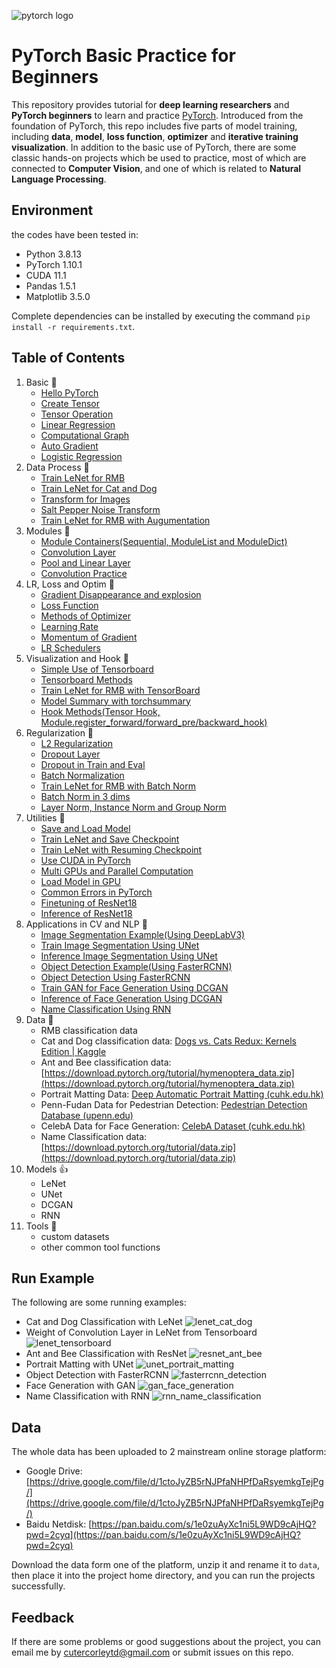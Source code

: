![pytorch logo](assets/pytorch-logo.png)

# PyTorch Basic Practice for Beginners

This repository provides tutorial for **deep learning researchers** and **PyTorch beginners** to learn and practice [PyTorch](https://github.com/pytorch/pytorch). Introduced from the foundation of PyTorch, this repo includes five parts of model training, including **data**, **model**, **loss function**, **optimizer** and **iterative training visualization**. In addition to the basic use of PyTorch, there are some classic hands-on projects which be used to practice, most of which are connected to **Computer Vision**, and one of which is related to **Natural Language Processing**.

## Environment

the codes have been tested in:

- Python 3.8.13
- PyTorch 1.10.1
- CUDA 11.1
- Pandas 1.5.1
- Matplotlib 3.5.0

Complete dependencies can be installed by executing the command `pip install -r requirements.txt`.

## Table of Contents

1. Basic 🚀️
   - [Hello PyTorch](codes/1_basic/hello_pytorch.py)
   - [Create Tensor](codes/1_basic/tensor_create.py)
   - [Tensor Operation](codes/1_basic/tensor_operation.py)
   - [Linear Regression](codes/1_basic/linear_regression.py)
   - [Computational Graph](codes/1_basic/computational_graph.py)
   - [Auto Gradient](codes/1_basic/auto_grad.py)
   - [Logistic Regression](codes/1_basic/logistic_regression.py)
2. Data Process 🍾
   - [Train LeNet for RMB](codes/2_data_process/train_lenet.py)
   - [Train LeNet for Cat and Dog](codes/2_data_process/train_dog_cat.py)
   - [Transform for Images](codes/2_data_process/image_transforms.py)
   - [Salt Pepper Noise Transform](codes/2_data_process/custom_transforms.py)
   - [Train LeNet for RMB with Augumentation](codes/2_data_process/train_lenet_augmentation.py)
3. Modules 🍷
   - [Module Containers(Sequential, ModuleList and ModuleDict)](codes/3_modules/module_containers.py)
   - [Convolution Layer](codes/3_modules/convolution_layers.py)
   - [Pool and Linear Layer](codes/3_modules/pool_linear_layers.py)
   - [Convolution Practice](codes/3_modules/conv_practice.py)
4. LR, Loss and Optim 🍭
   - [Gradient Disappearance and explosion](codes/4_lr_loss_optim/gradient_valish_explode.py)
   - [Loss Function](codes/4_lr_loss_optim/loss_function.py)
   - [Methods of Optimizer](codes/4_lr_loss_optim/optimizer_methods.py)
   - [Learning Rate](codes/4_lr_loss_optim/learning_rate.py)
   - [Momentum of Gradient](codes/4_lr_loss_optim/momentum.py)
   - [LR Schedulers](codes/4_lr_loss_optim/lr_decay_scheduler.py)
5. Visualization and Hook 🍦
   - [Simple Use of Tensorboard](codes/5_visualize_and_hook/tensorboard_use.py)
   - [Tensorboard Methods](codes/5_visualize_and_hook/tensorboard_methods.py)
   - [Train LeNet for RMB with TensorBoard](codes/5_visualize_and_hook/train_lenet_with_tensorboard.py)
   - [Model Summary with torchsummary](codes/5_visualize_and_hook/model_summary.py)
   - [Hook Methods(Tensor Hook, Module.register_forward/forward_pre/backward_hook)](codes/5_visualize_and_hook/hook_methods.py)
6. Regularization 👀️
   - [L2 Regularization](codes/6_regularization/l2_regularization.py)
   - [Dropout Layer](codes/6_regularization/dropout_regularization.py)
   - [Dropout in Train and Eval](codes/6_regularization/dropout_in_torch.py)
   - [Batch Normalization](codes/6_regularization/bn_and_weight_init.py)
   - [Train LeNet for RMB with Batch Norm](codes/6_regularization/train_lenet_with_bn.py)
   - [Batch Norm in 3 dims](codes/6_regularization/bn_in_123_dim.py)
   - [Layer Norm, Instance Norm and Group Norm](codes/6_regularization/norm_layers.py)
7. Utilities 🍹
   - [Save and Load Model](codes/7_utilities/model_save_load.py)
   - [Train LeNet and Save Checkpoint](codes/7_utilities/train_lenet_save_ckpt.py)
   - [Train LeNet with Resuming Checkpoint](codes/7_utilities/train_lenet_resume_ckpt.py)
   - [Use CUDA in PyTorch](codes/7_utilities/cuda_use.py)
   - [Multi GPUs and Parallel Computation](codes/7_utilities/multi_gpus.py)
   - [Load Model in GPU](codes/7_utilities/model_load_in_gpu.py)
   - [Common Errors in PyTorch](codes/7_utilities/common_errors.py)
   - [Finetuning of ResNet18](codes/7_utilities/finetune_resnet18.py)
   - [Inference of ResNet18](codes/7_utilities/inference_resnet18.py)
8. Applications in CV and NLP 🍖
   - [Image Segmentation Example(Using DeepLabV3)](codes/8_applications/simple_image_segment.py)
   - [Train Image Segmentation Using UNet](codes/8_applications/unet_portrait_matting.py)
   - [Inference Image Segmentation Using UNet](codes/8_applications/unet_portrait_inference.py)
   - [Object Detection Example(Using FasterRCNN)](codes/8_applications/simple_detection.py)
   - [Object Detection Using FasterRCNN](codes/8_applications/fasterrcnn_detection.py)
   - [Train GAN for Face Generation Using DCGAN](codes/8_applications/gan_train.py)
   - [Inference of Face Generation Using DCGAN](codes/8_applications/gan_inference.py)
   - [Name Classification Using RNN](codes/8_applications/rnn_name_classification.py)
9. Data 🍜
   - RMB classification data
   - Cat and Dog classification data: [Dogs vs. Cats Redux: Kernels Edition | Kaggle](https://www.kaggle.com/c/dogs-vs-cats-redux-kernels-edition/data)
   - Ant and Bee classification data: [https://download.pytorch.org/tutorial/hymenoptera_data.zip](https://download.pytorch.org/tutorial/hymenoptera_data.zip)
   - Portrait Matting Data: [Deep Automatic Portrait Matting (cuhk.edu.hk)](http://www.cse.cuhk.edu.hk/~leojia/projects/automatting/)
   - Penn-Fudan Data for Pedestrian Detection: [Pedestrian Detection Database (upenn.edu)](https://www.cis.upenn.edu/~jshi/ped_html/)
   - CelebA Data for Face Generation: [CelebA Dataset (cuhk.edu.hk)](http://mmlab.ie.cuhk.edu.hk/projects/CelebA.html)
   - Name Classification data: [https://download.pytorch.org/tutorial/data.zip](https://download.pytorch.org/tutorial/data.zip)
10. Models 👍
    - LeNet
    - UNet
    - DCGAN
    - RNN
11. Tools 🍬
    - custom datasets
    - other common tool functions

## Run Example

The following are some running examples:

- Cat and Dog Classification with LeNet
  ![lenet_cat_dog](assets/lenet_cat_dog.png)
- Weight of Convolution Layer in LeNet from Tensorboard
  ![lenet_tensorboard](assets/lenet_tensorboard.png)
- Ant and Bee Classification with ResNet
  ![resnet_ant_bee](assets/resnet_ant_bee.png)
- Portrait Matting with UNet
  ![unet_portrait_matting](assets/unet_portrait_matting.png)
- Object Detection with FasterRCNN
  ![fasterrcnn_detection](assets/fasterrcnn_detection.png)
- Face Generation with GAN
  ![gan_face_generation](assets/gan_face_generation.gif)
- Name Classification with RNN
  ![rnn_name_classification](assets/rnn_name_classification.png)

## Data

The whole data has been uploaded to 2 mainstream online storage platform:

- Google Drive: [https://drive.google.com/file/d/1ctoJyZB5rNJPfaNHPfDaRsyemkgTejPg/](https://drive.google.com/file/d/1ctoJyZB5rNJPfaNHPfDaRsyemkgTejPg/)
- Baidu Netdisk: [https://pan.baidu.com/s/1e0zuAyXc1ni5L9WD9cAjHQ?pwd=2cyq](https://pan.baidu.com/s/1e0zuAyXc1ni5L9WD9cAjHQ?pwd=2cyq)

Download the data form one of the platform, unzip it and rename it to `data`, then place it into the project home directory, and you can run the projects successfully.

## Feedback

If there are some problems or good suggestions about the project, you can email me by [cutercorleytd@gmail.com](mailto:cutercorleytd@gmail.com) or submit issues on this repo.
